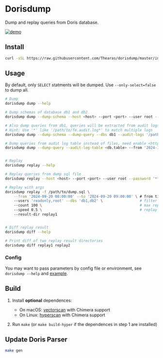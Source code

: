 # Dorisdump

Dump and replay queries from Doris database.

[![demo](https://asciinema.org/a/6MIhuruC668RvElND8RiMFnH9.svg)](https://asciinema.org/a/6MIhuruC668RvElND8RiMFnH9)

## Install

```sh
curl -sSL https://raw.githubusercontent.com/Thearas/dorisdump/master/install.sh | bash
```

## Usage

By default, only `SELECT` statments will be dumped. Use `--only-select=false` to dump all.

```sh
# Dump
dorisdump dump --help

# Dump schemas of database db1 and db2
dorisdump dump --dump-schema --host <host> --port <port> --user root --password '******' --dbs db1,db2

# Also dump queries from db1, queries will be extracted from audit logs
# Hint: Use '*' like '/path/to/fe.audit.log*' to match multiple logs
dorisdump dump --dump-schema --dump-query --dbs db1 --audit-logs '/path/to/fe.audit.log,/path/to/fe.audit.log.20240802-1'

# Dump queries from audit log table instead of files, need enable <https://doris.apache.org/docs/admin-manual/audit-plugin>
dorisdump dump --dump-query --audit-log-table <db.table> --from '2024-11-14 18:45:25' --to '2024-11-14 18:45:26'


# Replay
dorisdump replay --help

# Replay queries from dump sql file
dorisdump replay --host <host> --port <port> --user root --password '******' -f /path/to/dump.sql

# Replay with args
dorisdump replay -f /path/to/dump.sql \
    --from '2024-09-20 08:00:00' --to '2024-09-20 09:00:00' \ # from time to time
    --users 'readonly,root' --dbs 'db1,db2' \                 # filter sql by users and databases
    --count 100 \                                             # max replay sql count
    --speed 0.5 \                                             # replay speed
    --result-dir replay1


# Diff replay result
dorisdump diff --help

# Print diff of two replay result directories
dorisdump diff replay1 replay2
```

### Config

You may want to pass parameters by config file or environment, see `dorisdump --help` and [example](./example/example.dorisdump.yaml).

## Build

1. Install **optional** dependences:

    - On macOS: [vectorscan](https://github.com/VectorCamp/vectorscan) with Chimera support
    - On Linux: [hyperscan](https://intel.github.io/hyperscan) with Chimera support

2. Run `make` (or `make build-hyper` if the dependences in step 1 are installed)

## Update Doris Parser

```sh
make gen
```
